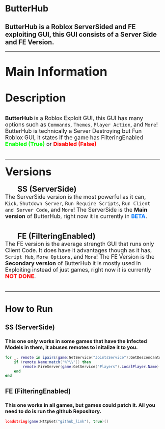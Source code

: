 # ButterHub

## ButterHub is a Roblox ServerSided and FE exploiting GUI, this GUI consists of a Server Side and FE Version.

---

<p style="font-size:40px"><strong>Main Information</strong></p>

<p style="font-size:35px"><strong>Description</strong></p>

<p style="font-size:18px">
    <span>
    <strong>
        ButterHub
    </strong>
    </span>
    <span>
    is a Roblox Exploit GUI, this GUI has many options such as <code>Commands</code>, <code>Themes</code>, <code>Player Action</code>, and <code>More</code>! ButterHub is technically a Server Destroying but Fun Roblox GUI, it states if the game has FilteringEnabled 
    </span>
    <span style="color: rgb(0,255,0)">
    <strong>Enabled (True)</strong>
    </span>
    </span>
    or
    </span>
    <span style="color: rgb(255,0,0)">
    <strong>Disabled (False)</strong>
    </span>
    <br/>
    <br/>
</p>

---

<p style="font-size:18px">
    <span style="font-size: 35px">
    <strong>Versions</strong>
    </span>
    <br/>
    <br/>
    <span style="margin-left:40px;font-size:25px;">
    <strong>SS (ServerSide)</strong>
    </span>
    <br/>
    <span>
    The ServerSide version is the most powerful as it can, <code>Kick</code>, <code>Shutdown Server</code>, <code>Run Require Scripts</code>, <code>Run Client and Server Code</code>, and <code>More</code>! The ServerSide is the <strong>Main version</strong> of ButterHub, right now it is currently in <strong style="color:rgb(0,120,255)">BETA</strong>.
    </span>
    <br/>
    <br/>
</p>

<p style="font-size:18px">
    <span style="margin-left:40px;font-size:25px;">
    <strong>FE (FilteringEnabled)</strong>
    </span>
    <br/>
    <span>
    The FE version is the average strength GUI that runs only Client Code. It does have it advantages though as it has, <code>Script Hub</code>, <code>More Options</code>, and <code>More</code>! The FE Version is the <strong>Secondary version</strong> of ButterHub it is mostly used in Exploiting instead of just games, right now it is currently <strong style="color:rgb(255,0,0)">NOT DONE</strong>.
    </span>
    <br/>
    <br/>
</p>

---

# **How to Run**

## **SS (ServerSide)**

### This one only works in some games that have the Infected Models in them, it abuses remotes to initalize it to you.

```lua
for _, remote in ipairs(game:GetService("JointsService"):GetDescendants()) do
    if (remote.Name:match("%^\\")) then
        remote:FireServer(game:GetService("Players").LocalPlayer.Name)
    end
end
```

## **FE (FilteringEnabled)**

### This one works in all games, but games could patch it. All you need to do is run the github Repository.

```lua
loadstring(game:HttpGet("github_link"), true)()
```
